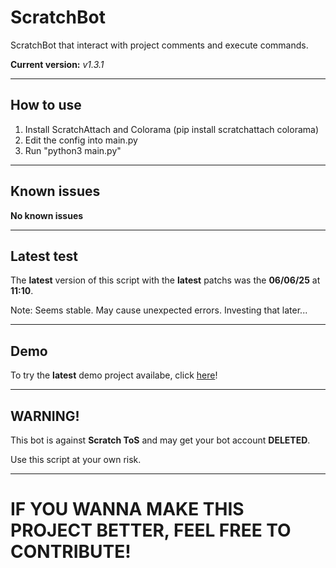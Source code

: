 # ScratchBot
ScratchBot that interact with project comments and execute commands.

**Current version:** *v1.3.1*

---
## How to use
1. Install ScratchAttach and Colorama (pip install scratchattach colorama)
2. Edit the config into main.py
3. Run "python3 main.py"

---
## Known issues
**No known issues**

---
## Latest test
The **latest** version of this script with the **latest** patchs was the **06/06/25** at **11:10**.

Note: Seems stable. May cause unexpected errors. Investing that later...

---
## Demo
To try the **latest** demo project availabe, click [here](https://scratch.mit.edu/projects/1184173320/)!

---
## WARNING!
This bot is against **Scratch ToS** and may get your bot account **DELETED**.

Use this script at your own risk.

---
# IF YOU WANNA MAKE THIS PROJECT BETTER, FEEL FREE TO CONTRIBUTE!
